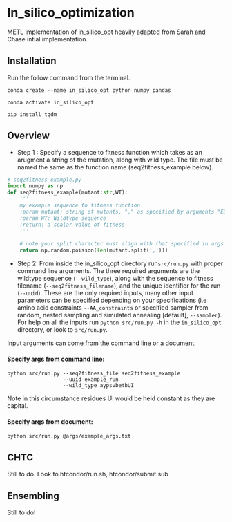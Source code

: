 # In_silico_optimization 

METL implementation of in_silico_opt heavily adapted from
Sarah and Chase intial implementation. 

## Installation 

Run the follow command from the terminal. 

```conda create --name in_silico_opt python numpy pandas```

```conda activate in_silico_opt```

```pip install tqdm```

## Overview 

- Step 1 : Specify a sequence to fitness function
which takes as an arugment a string of the mutation,
along with wild type. The file must be named the same
as the function name (seq2fitness_example below).
```python
# seq2fitness_example.py
import numpy as np
def seq2fitness_example(mutant:str,WT): 
    '''
    my example sequence to fitness function
    :param mutant: string of mutants, "," as specified by arguments "E3K,G102S"
    :param WT: Wildtype sequence 
    :return: a scalar value of fitness
    '''
    
    # note your split character must align with that specified in args document
    return np.random.poisson(len(mutant.split(',')))
```

- Step 2: From inside the in_silico_opt directory run```src/run.py``` 
with proper command line arguments. 
The three required arguments are the wildtype sequence (```--wild_type```), along 
with the sequence to fitness filename (```--seq2fitness_filename```), and the unique
identifier for the run (```--uuid```). These are the only required inputs, 
many other input parameters can be specified depending on your specifications (i.e amino acid
constraints ```--AA_constraints``` or specified sampler from random, nested sampling and simulated annealing [default], ```--sampler```). For 
help on all the inputs run ```python src/run.py -h``` in the ```in_silico_opt```
directory, or look to ```src/run.py```. 

Input arguments can come from the command line or a document.

#### Specify args from command line:  
```shell
python src/run.py --seq2fitness_file seq2fitness_example
                  --uuid example_run 
                  --wild_type aypsvbetbUI 
```
Note in this circumstance residues UI would be held constant as they 
are capital. 

#### Specify args from document: 

```shell
python src/run.py @args/example_args.txt
```

## CHTC
Still to do. Look to htcondor/run.sh, htcondor/submit.sub

## Ensembling
Still to do! 

 

